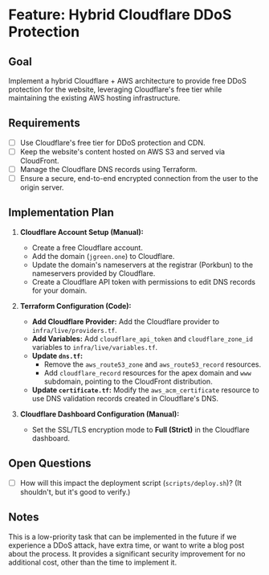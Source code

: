 # Feature: Hybrid Cloudflare DDoS Protection

## Goal

Implement a hybrid Cloudflare + AWS architecture to provide free DDoS protection for the website, leveraging Cloudflare's free tier while maintaining the existing AWS hosting infrastructure.

## Requirements

- [ ] Use Cloudflare's free tier for DDoS protection and CDN.
- [ ] Keep the website's content hosted on AWS S3 and served via CloudFront.
- [ ] Manage the Cloudflare DNS records using Terraform.
- [ ] Ensure a secure, end-to-end encrypted connection from the user to the origin server.

## Implementation Plan

1.  **Cloudflare Account Setup (Manual):**
    *   Create a free Cloudflare account.
    *   Add the domain (`jgreen.one`) to Cloudflare.
    *   Update the domain's nameservers at the registrar (Porkbun) to the nameservers provided by Cloudflare.
    *   Create a Cloudflare API token with permissions to edit DNS records for your domain.

2.  **Terraform Configuration (Code):**
    *   **Add Cloudflare Provider:** Add the Cloudflare provider to `infra/live/providers.tf`.
    *   **Add Variables:** Add `cloudflare_api_token` and `cloudflare_zone_id` variables to `infra/live/variables.tf`.
    *   **Update `dns.tf`:**
        *   Remove the `aws_route53_zone` and `aws_route53_record` resources.
        *   Add `cloudflare_record` resources for the apex domain and `www` subdomain, pointing to the CloudFront distribution.
    *   **Update `certificate.tf`:** Modify the `aws_acm_certificate` resource to use DNS validation records created in Cloudflare's DNS.

3.  **Cloudflare Dashboard Configuration (Manual):**
    *   Set the SSL/TLS encryption mode to **Full (Strict)** in the Cloudflare dashboard.

## Open Questions

- [ ] How will this impact the deployment script (`scripts/deploy.sh`)? (It shouldn't, but it's good to verify.)

## Notes

This is a low-priority task that can be implemented in the future if we experience a DDoS attack, have extra time, or want to write a blog post about the process. It provides a significant security improvement for no additional cost, other than the time to implement it.
